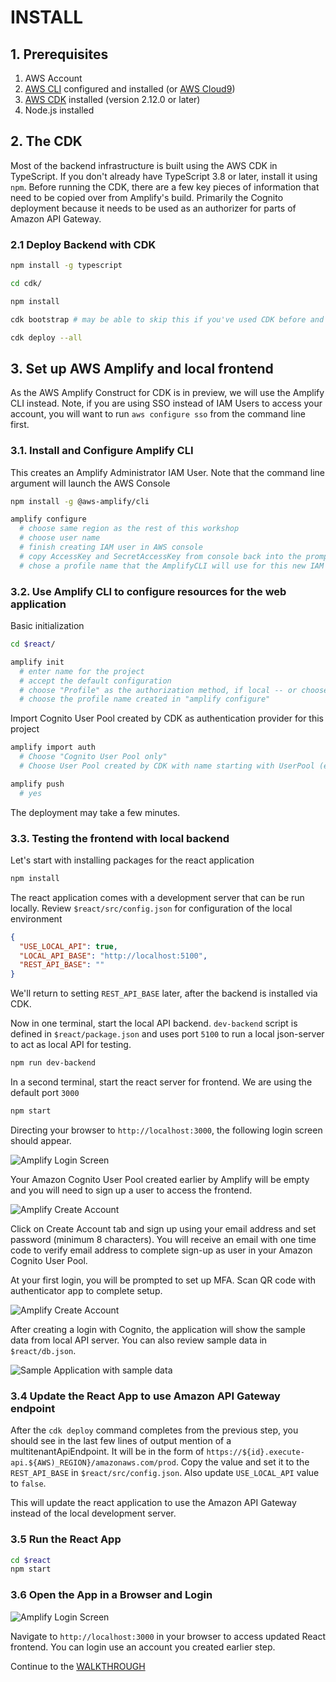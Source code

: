 # INSTALL

## 1. Prerequisites

1. AWS Account
2. [AWS CLI](https://aws.amazon.com/cli/) configured and installed (or [AWS Cloud9](https://aws.amazon.com/cloud9/))
3. [AWS CDK](https://docs.aws.amazon.com/cdk/v2/guide/getting_started.html) installed (version 2.12.0 or later)
3. Node.js installed

## 2. The CDK

Most of the backend infrastructure is built using the AWS CDK in TypeScript.  If you don't already have TypeScript 3.8 or later, install it using `npm`.  Before running the CDK, there are a few key pieces of information that need to be copied over from Amplify's build.  Primarily the Cognito deployment because it needs to be used as an authorizer for parts of Amazon API Gateway.

### 2.1 Deploy Backend with CDK
```bash
npm install -g typescript

cd cdk/

npm install

cdk bootstrap # may be able to skip this if you've used CDK before and infrastructure (e.g. CDK staging bucket) is already initialized 

cdk deploy --all
```
## 3. Set up AWS Amplify and local frontend

As the AWS Amplify Construct for CDK is in preview, we will use the Amplify CLI instead. Note, if you are using SSO instead of IAM Users to access your account, you will want to run `aws configure sso` from the command line first.

### 3.1. Install and Configure Amplify CLI

This creates an Amplify Administrator IAM User.  Note that the command line argument will launch the AWS Console

```bash
npm install -g @aws-amplify/cli

amplify configure
  # choose same region as the rest of this workshop
  # choose user name
  # finish creating IAM user in AWS console
  # copy AccessKey and SecretAccessKey from console back into the prompt
  # chose a profile name that the AmplifyCLI will use for this new IAM user
```

### 3.2. Use Amplify CLI to configure resources for the web application

Basic initialization 
```bash
cd $react/ 

amplify init
  # enter name for the project
  # accept the default configuration
  # choose "Profile" as the authorization method, if local -- or choose AWS Access Keys (Cloud9)
  # choose the profile name created in "amplify configure"
```

Import Cognito User Pool created by CDK as authentication provider for this project
```bash
amplify import auth
  # Choose "Cognito User Pool only"
  # Choose User Pool created by CDK with name starting with UserPool (e.g. UserPool6BA7E5F2-VQFB73BtHTuf)

amplify push
  # yes
```

The deployment may take a few minutes. 

### 3.3. Testing the frontend with local backend

Let's start with installing packages for the react application
```bash
npm install
```

The react application comes with a development server that can be run locally. Review `$react/src/config.json` for configuration of the local environment
```json
{
  "USE_LOCAL_API": true,
  "LOCAL_API_BASE": "http://localhost:5100",
  "REST_API_BASE": ""
}
```
We'll return to setting `REST_API_BASE` later, after the backend is installed via CDK.

Now in one terminal, start the local API backend. `dev-backend` script is defined in `$react/package.json` and uses port `5100` to run a local json-server to act as local API for testing. 
```bash
npm run dev-backend
```

In a second terminal, start the react server for frontend. We are using the default port `3000`
```bash
npm start
```

Directing your browser to `http://localhost:3000`, the following login screen should appear. 

![Amplify Login Screen](/assets/images/amplify-login.png)

Your Amazon Cognito User Pool created earlier by Amplify will be empty and you will need to sign up a user to access the frontend.

![Amplify Create Account](assets/images/amplify-create.png)

Click on Create Account tab and sign up using your email address and set password (minimum 8 characters). You will receive an email with one time code to verify email address to complete sign-up as user in your Amazon Cognito User Pool.

At your first login, you will be prompted to set up MFA. Scan QR code with authenticator app to complete setup.

![Amplify Create Account](assets/images/amplify-create-mfa-redacted.png)

After creating a login with Cognito, the application will show the sample data from local API server. You can also review sample data in `$react/db.json`.

![Sample Application with sample data](/assets/images/react-local-server.png)


### 3.4 Update the React App to use Amazon API Gateway endpoint

After the `cdk deploy` command completes from the previous step, you should see in the last few lines of output mention of a multitenantApiEndpoint.  It will be in the form of `https://${id}.execute-api.${AWS)_REGION}/amazonaws.com/prod`.  Copy the value and set it to the `REST_API_BASE` in `$react/src/config.json`.  Also update `USE_LOCAL_API` value to `false`.

This will update the react application to use the Amazon API Gateway instead of the local development server.

### 3.5 Run the React App

```bash
cd $react
npm start
```

### 3.6 Open the App in a Browser and Login
![Amplify Login Screen](/assets/images/amplify-login.png)

Navigate to `http://localhost:3000` in your browser to access updated React frontend. You can login use an account you created earlier step.

Continue to the [WALKTHROUGH](./WALKTHROUGH.md)


